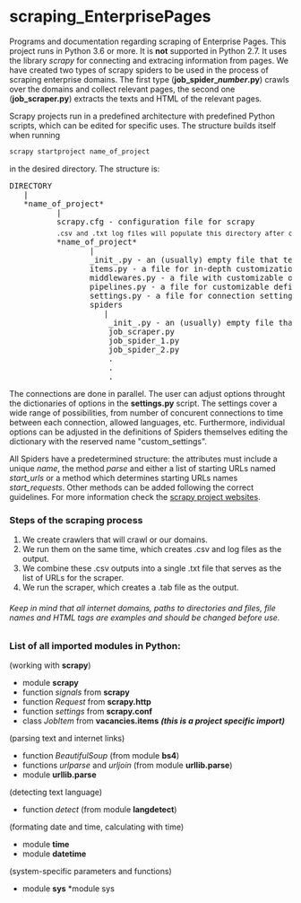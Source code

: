 # scraping_EnterprisePages
Programs and documentation regarding scraping of Enterprise Pages. This project runs in Python 3.6 or more. It is **not** supported in Python 2.7. It uses the library *scrapy* for connecting and extracing information from pages. We have created two types of scrapy spiders to be used in the process of scraping enterprise domains. The first type (**job_spider_*number*.py**) crawls over the domains and collect relevant pages, the second one (**job_scraper.py**) extracts the texts and HTML of the relevant pages.

Scrapy projects run in a predefined architecture with predefined Python scripts, which can be edited for specific uses. The structure builds
itself when running 
```cmd
scrapy startproject name_of_project
```
in the desired directory. The structure is:
<pre>
DIRECTORY
   |
   *name_of_project*
          |
          scrapy.cfg - configuration file for scrapy
          <sub>.csv and .txt log files will populate this directory after crawling domains</sub>
          *name_of_project*
                 |
                 _init_.py - an (usually) empty file that tells Python that this is a module
                 items.py - a file for in-depth customization of scraped items
                 middlewares.py - a file with customizable options and methods for each Spider
                 pipelines.py - a file for customizable definitions of pipelines
                 settings.py - a file for connection settings for scrapy
                 spiders
                    |
                     _init_.py - an (usually) empty file that tells Python that this is a module
                     job_scraper.py
                     job_spider_1.py
                     job_spider_2.py
                     .
                     .
                     .
</pre>

The connections are done in parallel. The user can adjust options throught the dictionaries of options in the **settings.py** script. The
settings cover a wide range of possibilities, from number of concurent connections to time between each connection, allowed languages, etc.
Furthermore, individual options can be adjusted in the definitions of Spiders themselves editing the dictionary with the reserved name
"custom_settings".

All Spiders have a predetermined structure:
the attributes must include a unique *name*, the method *parse* and either a list of starting URLs named *start_urls* or a method which determines
starting URLs names *start_requests*. Other methods can be added following the correct guidelines. For more information check the 
[scrapy project websites](https://doc.scrapy.org/en/latest/).

### Steps of the scraping process
1. We create crawlers that will crawl or our domains. 
2. We run them on the same time, which creates .csv and log files as the output. 
3. We combine these .csv outputs into a single .txt file that serves as the list of URLs for the scraper.
4. We run the scraper, which creates a .tab file as the output.

###### *Keep in mind that all internet domains, paths to directories and files, file names and HTML tags are examples and should be changed before use.*

### List of all imported modules in Python:

(working with **scrapy**)
* module **scrapy**
* function *signals* from **scrapy**
* function *Request* from **scrapy.http**
* function *settings* from **scrapy.conf**
* class *JobItem* from **vacancies.items** ***(this is a project specific import)***

(parsing text and internet links)
* function *BeautifulSoup* (from module **bs4**)
* functions *urlparse* and *urljoin* (from module **urllib.parse**)
* module **urllib.parse**

(detecting text language)
* function *detect* (from module **langdetect**)

(formating date and time, calculating with time)
* module **time**
* module **datetime**

(system-specific parameters and functions)
* module **sys**
*module sys
